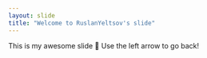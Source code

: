 ```yaml
---
layout: slide
title: "Welcome to RuslanYeltsov's slide"
---
```

This is my awesome slide :tada:
Use the left arrow to go back!
